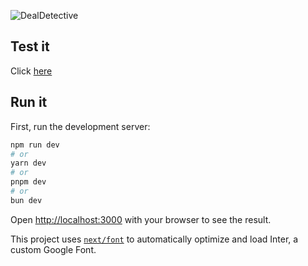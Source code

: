![DealDetective](https://github.com/ingindIsrael/dealDetective/assets/19786923/7912ab9b-2fbe-46dc-873f-bad5b9535d72)

## Test it

Click [here](https://deal-detective-green.vercel.app/)

## Run it

First, run the development server:

```bash
npm run dev
# or
yarn dev
# or
pnpm dev
# or
bun dev
```

Open [http://localhost:3000](http://localhost:3000) with your browser to see the result.

This project uses [`next/font`](https://nextjs.org/docs/basic-features/font-optimization) to automatically optimize and load Inter, a custom Google Font.
